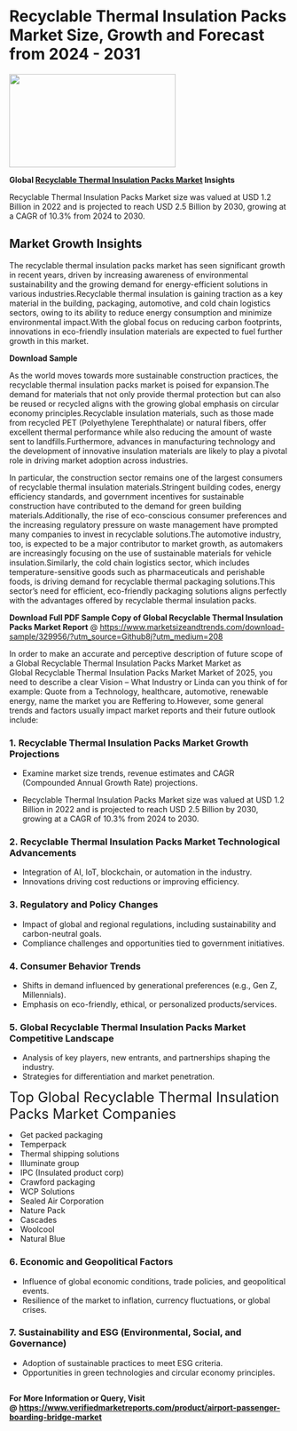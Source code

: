 <H1>Recyclable Thermal Insulation Packs Market Size, Growth and Forecast from 2024 - 2031</H1><img class="aligncenter size-medium wp-image-584254" src="https://thirdeyenews.in/wp-content/uploads/2024/09/Global-Market-Research-300x168.jpeg" alt="" width="300" height="168" /><p><strong>Global&nbsp;<a href="https://www.marketsizeandtrends.com/download-sample/329956/?utm_source=Github8j?utm_medium=208">Recyclable Thermal Insulation Packs Market</a> Insights</strong></p><p>Recyclable Thermal Insulation Packs Market size was valued at USD 1.2 Billion in 2022 and is projected to reach USD 2.5 Billion by 2030, growing at a CAGR of 10.3% from 2024 to 2030.</p><p><h2>Market Growth Insights</h2> <p>The recyclable thermal insulation packs market has seen significant growth in recent years, driven by increasing awareness of environmental sustainability and the growing demand for energy-efficient solutions in various industries.Recyclable thermal insulation is gaining traction as a key material in the building, packaging, automotive, and cold chain logistics sectors, owing to its ability to reduce energy consumption and minimize environmental impact.With the global focus on reducing carbon footprints, innovations in eco-friendly insulation materials are expected to fuel further growth in this market.</p> <p><strong>Download Sample</strong></p> <p>As the world moves towards more sustainable construction practices, the recyclable thermal insulation packs market is poised for expansion.The demand for materials that not only provide thermal protection but can also be reused or recycled aligns with the growing global emphasis on circular economy principles.Recyclable insulation materials, such as those made from recycled PET (Polyethylene Terephthalate) or natural fibers, offer excellent thermal performance while also reducing the amount of waste sent to landfills.Furthermore, advances in manufacturing technology and the development of innovative insulation materials are likely to play a pivotal role in driving market adoption across industries.</p> <p>In particular, the construction sector remains one of the largest consumers of recyclable thermal insulation materials.Stringent building codes, energy efficiency standards, and government incentives for sustainable construction have contributed to the demand for green building materials.Additionally, the rise of eco-conscious consumer preferences and the increasing regulatory pressure on waste management have prompted many companies to invest in recyclable solutions.The automotive industry, too, is expected to be a major contributor to market growth, as automakers are increasingly focusing on the use of sustainable materials for vehicle insulation.Similarly, the cold chain logistics sector, which includes temperature-sensitive goods such as pharmaceuticals and perishable foods, is driving demand for recyclable thermal packaging solutions.This sector’s need for efficient, eco-friendly packaging solutions aligns perfectly with the advantages offered by recyclable thermal insulation packs.</p> <p><span class=""><strong>Download Full PDF Sample Copy of Global Recyclable Thermal Insulation Packs Market Report</strong> @ <a href="https://www.marketsizeandtrends.com/download-sample/329956/?utm_source=Github8j?utm_medium=208" target="_blank">https://www.marketsizeandtrends.com/download-sample/329956/?utm_source=Github8j?utm_medium=208</a></span></p><p>In order to make an accurate and perceptive description of future scope of a Global&nbsp;Recyclable Thermal Insulation Packs Market Market as Global&nbsp;Recyclable Thermal Insulation Packs Market Market of 2025, you need to describe a clear Vision &ndash; What Industry or Linda can you think of for example: Quote from a Technology, healthcare, automotive, renewable energy, name the market you are Reffering to.However, some general trends and factors usually impact market reports and their future outlook include:</p><h3>1.&nbsp;<strong>Recyclable Thermal Insulation Packs Market Growth Projections</strong></h3><ul><li>Examine market size trends, revenue estimates and CAGR (Compounded Annual Growth Rate) projections.</li><li><p>Recyclable Thermal Insulation Packs Market size was valued at USD 1.2 Billion in 2022 and is projected to reach USD 2.5 Billion by 2030, growing at a CAGR of 10.3% from 2024 to 2030.</p></li></ul><h3>2.&nbsp;<strong>Recyclable Thermal Insulation Packs Market Technological Advancements</strong></h3><ul><li>Integration of AI, IoT, blockchain, or automation in the industry.</li><li>Innovations driving cost reductions or improving efficiency.</li></ul><h3>3.&nbsp;<strong>Regulatory and Policy Changes</strong></h3><ul><li>Impact of global and regional regulations, including sustainability and carbon-neutral goals.</li><li>Compliance challenges and opportunities tied to government initiatives.</li></ul><h3>4.&nbsp;<strong>Consumer Behavior Trends</strong></h3><ul><li>Shifts in demand influenced by generational preferences (e.g., Gen Z, Millennials).</li><li>Emphasis on eco-friendly, ethical, or personalized products/services.</li></ul><h3>5.&nbsp;<strong>Global Recyclable Thermal Insulation Packs Market Competitive Landscape</strong></h3><ul><li>Analysis of key players, new entrants, and partnerships shaping the industry.</li><li>Strategies for differentiation and market penetration.</li></ul><p data-pm-slice="1 1 []"><span style="color: inherit; font-family: inherit; font-size: 25px;">Top Global Recyclable Thermal Insulation Packs Market Companies</span></p><div class="" data-test-id=""><p><li>Get packed packaging</li><li> Temperpack</li><li> Thermal shipping solutions</li><li> Illuminate group</li><li> IPC (Insulated product corp)</li><li> Crawford packaging</li><li> WCP Solutions</li><li> Sealed Air Corporation</li><li> Nature Pack</li><li> Cascades</li><li> Woolcool</li><li> Natural Blue</li></p></div><h3>6.&nbsp;<strong>Economic and Geopolitical Factors</strong></h3><ul><li>Influence of global economic conditions, trade policies, and geopolitical events.</li><li>Resilience of the market to inflation, currency fluctuations, or global crises.</li></ul><h3>7.&nbsp;<strong>Sustainability and ESG (Environmental, Social, and Governance)</strong></h3><ul><li>Adoption of sustainable practices to meet ESG criteria.</li><li>Opportunities in green technologies and circular economy principles.</li></ul><h2><strong style="font-size: 14px;">For More Information or Query, Visit @&nbsp;</strong><a style="background-color: #ffffff; font-size: 14px;" href="https://www.marketsizeandtrends.com/report/recyclable-thermal-insulation-packs-market/" target="_blank">https://www.verifiedmarketreports.com/product/airport-passenger-boarding-bridge-market</a></h2>